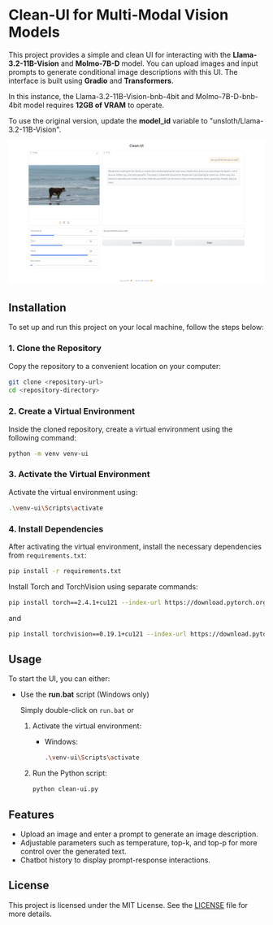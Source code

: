 
# Clean-UI for Multi-Modal Vision Models

This project provides a simple and clean UI for interacting with the **Llama-3.2-11B-Vision** and **Molmo-7B-D** model. You can upload images and input prompts to generate conditional image descriptions with this UI. The interface is built using **Gradio** and **Transformers**. 

In this instance, the Llama-3.2-11B-Vision-bnb-4bit and Molmo-7B-D-bnb-4bit model requires **12GB of VRAM** to operate.

To use the original version, update the **model_id** variable to "unsloth/Llama-3.2-11B-Vision".

![](preview.png)
## Installation

To set up and run this project on your local machine, follow the steps below:

### 1. Clone the Repository

Copy the repository to a convenient location on your computer:

```bash
git clone <repository-url>
cd <repository-directory>
```

### 2. Create a Virtual Environment

Inside the cloned repository, create a virtual environment using the following command:

```bash
python -m venv venv-ui
```

### 3. Activate the Virtual Environment

Activate the virtual environment using:

  ```bash
  .\venv-ui\Scripts\activate
  ```

### 4. Install Dependencies

After activating the virtual environment, install the necessary dependencies from `requirements.txt`:

```bash
pip install -r requirements.txt
```
Install Torch and TorchVision using separate commands:
```bash
pip install torch==2.4.1+cu121 --index-url https://download.pytorch.org/whl/cu121
```
and

```bash
pip install torchvision==0.19.1+cu121 --index-url https://download.pytorch.org/whl/cu121
```
## Usage

To start the UI, you can either:

- Use the **run.bat** script (Windows only)
  
  Simply double-click on `run.bat` or

  1. Activate the virtual environment:
     
     - Windows:
       ```bash
       .\venv-ui\Scripts\activate
       ```

  2. Run the Python script:
  
     ```bash
     python clean-ui.py
     ```

## Features

- Upload an image and enter a prompt to generate an image description.
- Adjustable parameters such as temperature, top-k, and top-p for more control over the generated text.
- Chatbot history to display prompt-response interactions.

## License

This project is licensed under the MIT License. See the [LICENSE](LICENSE) file for more details.
